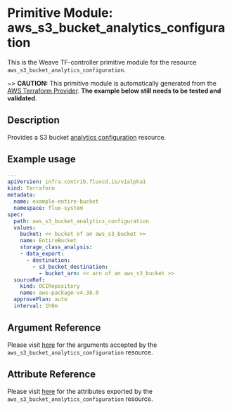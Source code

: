 
# Primitive Module: aws_s3_bucket_analytics_configuration

This is the Weave TF-controller primitive module for the resource `aws_s3_bucket_analytics_configuration`.

~> **CAUTION:** This primitive module is automatically generated from the [AWS Terraform Provider](https://registry.terraform.io/providers/hashicorp/aws/latest/docs/resources/s3_bucket_analytics_configuration). **The example below still needs to be tested and validated**.

## Description

Provides a S3 bucket [analytics configuration](https://docs.aws.amazon.com/AmazonS3/latest/dev/analytics-storage-class.html) resource.

## Example usage

```yaml
---
apiVersion: infra.contrib.fluxcd.io/v1alpha1
kind: Terraform
metadata:
  name: example-entire-bucket
  namespace: flux-system
spec:
  path: aws_s3_bucket_analytics_configuration
  values:
    bucket: << bucket of an aws_s3_bucket >>
    name: EntireBucket
    storage_class_analysis:
    - data_export:
      - destination:
        - s3_bucket_destination:
          - bucket_arn: << arn of an aws_s3_bucket >>
  sourceRef:
    kind: OCIRepository
    name: aws-package-v4.38.0
  approvePlan: auto
  interval: 1h0m
```

## Argument Reference

Please visit [here](https://registry.terraform.io/providers/hashicorp/aws/latest/docs/resources/s3_bucket_analytics_configuration#argument-reference) for the arguments accepted by the `aws_s3_bucket_analytics_configuration` resource.

## Attribute Reference

Please visit [here](https://registry.terraform.io/providers/hashicorp/aws/latest/docs/resources/s3_bucket_analytics_configuration#attributes-reference) for the attributes exported by the `aws_s3_bucket_analytics_configuration` resource.
